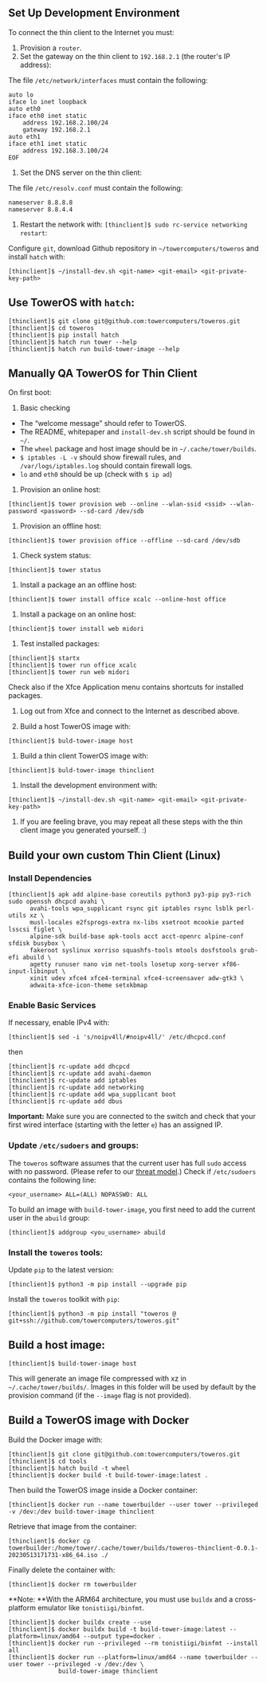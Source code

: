 ## Set Up Development Environment

To connect the thin client to the Internet you must:

1. Provision a `router`.
1. Set the gateway on the thin client to `192.168.2.1` (the router's IP address):

The file `/etc/network/interfaces` must contain the following:

```
auto lo
iface lo inet loopback
auto eth0
iface eth0 inet static
    address 192.168.2.100/24
    gateway 192.168.2.1
auto eth1
iface eth1 inet static
    address 192.168.3.100/24
EOF
```

1. Set the DNS server on the thin client:

The file `/etc/resolv.conf` must contain the following:

```
nameserver 8.8.8.8
nameserver 8.8.4.4
```

1. Restart the network with: `[thinclient]$ sudo rc-service networking restart`:

Configure `git`, download Github repository in `~/towercomputers/toweros` and install `hatch` with:

```
[thinclient]$ ~/install-dev.sh <git-name> <git-email> <git-private-key-path>
```

## Use TowerOS with `hatch`:

```
[thinclient]$ git clone git@github.com:towercomputers/toweros.git
[thinclient]$ cd toweros
[thinclient]$ pip install hatch
[thinclient]$ hatch run tower --help
[thinclient]$ hatch run build-tower-image --help
```

## Manually QA TowerOS for Thin Client

On first boot:

1. Basic checking

- The “welcome message” should refer to TowerOS.
- The README, whitepaper and `install-dev.sh` script should be found in `~/`.
- The `wheel` package and host image should be in `~/.cache/tower/builds`.
- `$ iptables -L -v` should show firewall rules, and `/var/logs/iptables.log` should contain firewall logs.
- `lo` and `eth0` should be up (check  with `$ ip ad`)

1. Provision an online host:

```
[thinclient]$ tower provision web --online --wlan-ssid <ssid> --wlan-password <password> --sd-card /dev/sdb 
```

1. Provision an offline host:

```
[thinclient]$ tower provision office --offline --sd-card /dev/sdb
```

1. Check system status:

```
[thinclient]$ tower status
```

1. Install a package an an offline host:

```
[thinclient]$ tower install office xcalc --online-host office
```

1. Install a package on an online host:

```
[thinclient]$ tower install web midori
```

1. Test installed packages:

```
[thinclient]$ startx
[thinclient]$ tower run office xcalc
[thinclient]$ tower run web midori
```

Check also if the Xfce Application menu contains shortcuts for installed packages.

1. Log out from Xfce and connect to the Internet as described above.

1. Build a host TowerOS image with:

```
[thinclient]$ buld-tower-image host
```

1. Build a thin client TowerOS image with:

```
[thinclient]$ buld-tower-image thinclient
```

1. Install the development environment with:

```
[thinclient]$ ~/install-dev.sh <git-name> <git-email> <git-private-key-path>
```

1. If you are feeling brave, you may repeat all these steps with the thin client image you generated yourself. :)


## Build your own custom Thin Client (Linux)

### Install Dependencies

```
[thinclient]$ apk add alpine-base coreutils python3 py3-pip py3-rich sudo openssh dhcpcd avahi \
      avahi-tools wpa_supplicant rsync git iptables rsync lsblk perl-utils xz \
      musl-locales e2fsprogs-extra nx-libs xsetroot mcookie parted lsscsi figlet \
      alpine-sdk build-base apk-tools acct acct-openrc alpine-conf sfdisk busybox \
      fakeroot syslinux xorriso squashfs-tools mtools dosfstools grub-efi abuild \
      agetty runuser nano vim net-tools losetup xorg-server xf86-input-libinput \
      xinit udev xfce4 xfce4-terminal xfce4-screensaver adw-gtk3 \
      adwaita-xfce-icon-theme setxkbmap
```

### Enable Basic Services

If necessary, enable IPv4 with:

```
[thinclient]$ sed -i 's/noipv4ll/#noipv4ll/' /etc/dhcpcd.conf
```

then

```
[thinclient]$ rc-update add dhcpcd
[thinclient]$ rc-update add avahi-daemon
[thinclient]$ rc-update add iptables
[thinclient]$ rc-update add networking
[thinclient]$ rc-update add wpa_supplicant boot
[thinclient]$ rc-update add dbus
```

**Important:** Make sure you are connected to the switch and check that your first wired interface (starting with the letter `e`) has an assigned IP.

### Update `/etc/sudoers` and groups:

The `toweros` software assumes that the current user has full `sudo` access with no password. (Please refer to our [threat model](security.md).) Check if `/etc/sudoers` contains the following line:

```
<your_username> ALL=(ALL) NOPASSWD: ALL
```

To build an image with `build-tower-image`, you first need to add the current user in the `abuild` group:

```
[thinclient]$ addgroup <you_username> abuild
```

### Install the `toweros` tools:

Update `pip` to the latest version:

```
[thinclient]$ python3 -m pip install --upgrade pip
```

Install the `toweros` toolkit with `pip`:

```
[thinclient]$ python3 -m pip install "toweros @ git+ssh://github.com/towercomputers/toweros.git"
```

## Build a host image:

```
[thinclient]$ build-tower-image host
```

This will generate an image file compressed with xz in `~/.cache/tower/builds/`. Images in this folder will be used by default by the provision command (if the `--image` flag is not provided).

## Build a TowerOS image with Docker

Build the Docker image with:

```
[thinclient]$ git clone git@github.com:towercomputers/toweros.git
[thinclient]$ cd tools
[thinclient]$ hatch build -t wheel
[thinclient]$ docker build -t build-tower-image:latest .
```

Then build the TowerOS image inside a Docker container:

```
[thinclient]$ docker run --name towerbuilder --user tower --privileged -v /dev:/dev build-tower-image thinclient
```

Retrieve that image from the container:

```
[thinclient]$ docker cp towerbuilder:/home/tower/.cache/tower/builds/toweros-thinclient-0.0.1-20230513171731-x86_64.iso ./
```

Finally delete the container with:

```
[thinclient]$ docker rm towerbuilder
```

**Note: **With the ARM64 architecture, you must use `buildx` and a cross-platform emulator like `tonistiigi/binfmt`.

```
[thinclient]$ docker buildx create --use
[thinclient]$ docker buildx build -t build-tower-image:latest --platform=linux/amd64 --output type=docker .
[thinclient]$ docker run --privileged --rm tonistiigi/binfmt --install all
[thinclient]$ docker run --platform=linux/amd64 --name towerbuilder --user tower --privileged -v /dev:/dev \
              build-tower-image thinclient
```
